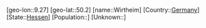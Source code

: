 ﻿---
location: [50.2,9.27]
type: City
tags:
- geo/City


SpocWebEntityId: 35652
isDeleted: false
confidential: public

---
[geo-lon::9.27]
[geo-lat::50.2]
[name::Wirtheim]
[Country::[Germany](geo/Continent/Europe/Germany.md)]
[State::[Hessen](geo/Continent/Europe/Germany/Hessen.md)]
[Population::]
[Unknown::]

